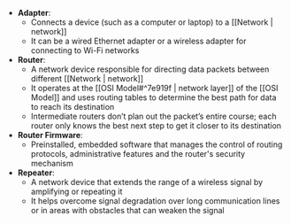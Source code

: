 - **Adapter**: 
	- Connects a device (such as a computer or laptop) to a [[Network | network]]
	- It can be a wired Ethernet adapter or a wireless adapter for connecting to Wi-Fi networks
- **Router**: 
	- A network device responsible for directing data packets between different [[Network | network]]
	- It operates at the [[OSI Model#^7e919f | network layer]] of the [[OSI Model]] and uses routing tables to determine the best path for data to reach its destination
	- Intermediate routers don’t plan out the packet’s entire course; each router only knows the best next step to get it closer to its destination
- **Router Firmware**: 
	- Preinstalled, embedded software that manages the control of routing protocols, administrative features and the router's security mechanism
- **Repeater**: 
	- A network device that extends the range of a wireless signal by amplifying or repeating it
	- It helps overcome signal degradation over long communication lines or in areas with obstacles that can weaken the signal